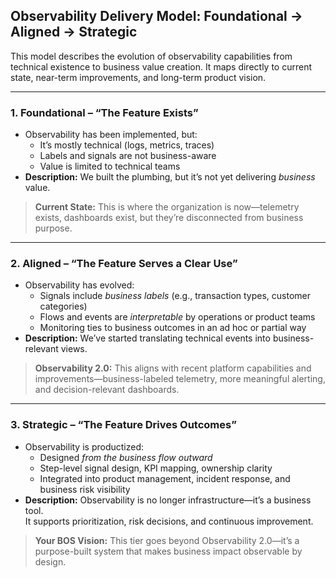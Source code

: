 ## Observability Delivery Model: Foundational → Aligned → Strategic

This model describes the evolution of observability capabilities from technical existence to business value creation. It maps directly to current state, near-term improvements, and long-term product vision.

---

### 1. **Foundational – “The Feature Exists”**

- Observability has been implemented, but:
  - It’s mostly technical (logs, metrics, traces)
  - Labels and signals are not business-aware
  - Value is limited to technical teams
- **Description:** We built the plumbing, but it’s not yet delivering *business* value.

> **Current State:** This is where the organization is now—telemetry exists, dashboards exist, but they’re disconnected from business purpose.

---

### 2. **Aligned – “The Feature Serves a Clear Use”**

- Observability has evolved:
  - Signals include *business labels* (e.g., transaction types, customer categories)
  - Flows and events are *interpretable* by operations or product teams
  - Monitoring ties to business outcomes in an ad hoc or partial way
- **Description:** We’ve started translating technical events into business-relevant views.

> **Observability 2.0:** This aligns with recent platform capabilities and improvements—business-labeled telemetry, more meaningful alerting, and decision-relevant dashboards.

---

### 3. **Strategic – “The Feature Drives Outcomes”**

- Observability is productized:
  - Designed *from the business flow outward*
  - Step-level signal design, KPI mapping, ownership clarity
  - Integrated into product management, incident response, and business risk visibility
- **Description:** Observability is no longer infrastructure—it’s a business tool.  
  It supports prioritization, risk decisions, and continuous improvement.

> **Your BOS Vision:** This tier goes beyond Observability 2.0—it’s a purpose-built system that makes business impact observable by design.


